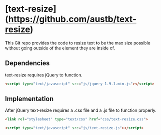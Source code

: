 [text-resize] (https://github.com/austb/text-resize)
===========

This Git repo provides the code to resize text to be the max size possible without going outside of the element they are inside of.

## Dependencies

text-resize requires jQuery to function.

```html
<script type="text/javascript" src="js/jquery-1.9.1.min.js"></script>
```

## Implementation

After jQuery text-resize requires a .css file and a .js file to function properly.

```html
<link rel="stylesheet" type="text/css" href="css/text-resize.css">

<script type="text/javascript" src="js/text-resize.js"></script>
```